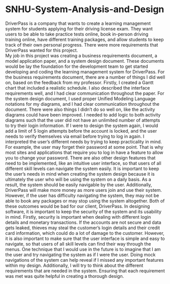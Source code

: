 # SNHU-System-Analysis-and-Design

DriverPass is a company that wants to create a learning management system for students applying for their driving license exam. They want users to be able to take practice tests online, book in-person driving training online, have different training packages, and allow students to keep track of their own personal progress. There were more requirements that DriverPass wanted for this project.  
My job in this project was creating a business requirements document, a model application paper, and a system design document. These documents would be lay the foundation for the development team to get started developing and coding the learning management system for DriverPass.
For the business requirements document, there are a number of things I did well on, based on the feedback from my professor. Firstly, I created a Gantt chart that included a realistic schedule. I also described the interface requirements well, and I had clear communication throughout the paper. For the system design document, I used proper Unified Modeling Language notations for my diagrams, and I had clear communication throughout the document.
There were also things I didn’t do so well on, like the activity diagrams could have been improved. I needed to add logic to both activity diagrams such that the user did not have an unlimited number of attempts to try their login information.
If I were to design the system again, I would add a limit of 5 login attempts before the account is locked, and the user needs to verify themselves via email before trying to log in again.
I interpreted the user’s different needs by trying to keep practicality in mind. For example, the user may forget their password at some point. That is why most sites and applications that require you to log in have a feature to allow you to change your password. There are also other design features that need to be implemented, like an intuitive user interface, so that users of all different skill levels can navigate the system easily.
It is important to keep the user’s needs in mind when creating the system design because it is ultimately the user who will be using the system on a daily basis. As a result, the system should be easily navigable by the user. Additionally, DriverPass will make more money as more users join and use their system. However, if the user has difficulty navigating the system, they may not be able to book any packages or may stop using the system altogether. Both of these outcomes would be bad for our client, DriverPass.
In designing software, it is important to keep the security of the system and its usability in mind. Firstly, security is important when dealing with different login details and monetary transactions. If the accounts are not secure and data gets leaked, thieves may steal the customer’s login details and their credit card information, which could do a lot of damage to the customer. However, it is also important to make sure that the user interface is simple and easy to navigate, so that users of all skill levels can find their way through the menus.
One technique that I would use in the future is to imagine that I am the user and try navigating the system as if I were the user. Doing mock navigations of the system can help reveal if I missed any important features within my design. Additionally, I will try to think about the different requirements that are needed in the system. Ensuring that each requirement was met was quite helpful in creating a thorough design.



